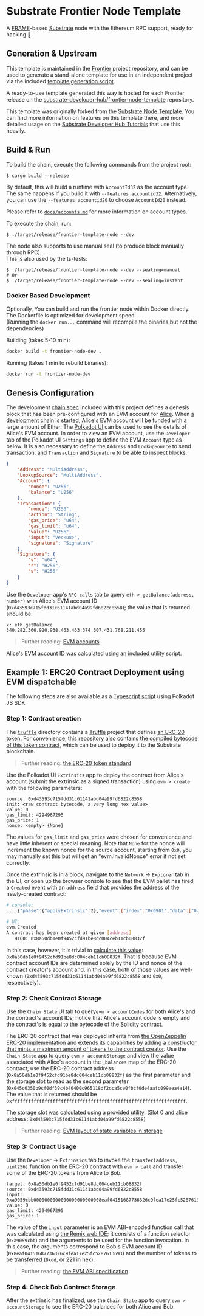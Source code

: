 # Substrate Frontier Node Template

A [FRAME](https://docs.substrate.io/v3/runtime/frame)-based
[Substrate](https://substrate.io) node with the Ethereum RPC support, ready for hacking
:rocket:

## Generation & Upstream

This template is maintained in the
[Frontier](https://github.com/paritytech/frontier/tree/master/template) project repository, and can
be used to generate a stand-alone template for use in an independent project via the included
[template generation script](https://github.com/paritytech/frontier/blob/master/docs/node-template-release.md).

A ready-to-use template generated this way is hosted for each Frontier release on the
[substrate-developer-hub/frontier-node-template](https://github.com/substrate-developer-hub/frontier-node-template)
repository.

This template was originally forked from the
[Substrate Node Template](https://github.com/substrate-developer-hub/substrate-node-template). You
can find more information on features on this template there, and more detailed usage on the
[Substrate Developer Hub Tutorials](https://docs.substrate.io/tutorials/v3/) that use this heavily.

## Build & Run

To build the chain, execute the following commands from the project root:

```
$ cargo build --release
```

By default, this will build a runtime with `AccountId32` as the account type. The same happens if you build it with `--features accountid32`.
Alternatively, you can use the `--features accountid20` to choose `AccountId20` instead.

Please refer to [`docs/accounts.md`](../docs/accounts.md) for more information on account types.

To execute the chain, run:

```
$ ./target/release/frontier-template-node --dev
```

The node also supports to use manual seal (to produce block manually through RPC).  
This is also used by the ts-tests:

```
$ ./target/release/frontier-template-node --dev --sealing=manual
# Or
$ ./target/release/frontier-template-node --dev --sealing=instant
```

### Docker Based Development

Optionally, You can build and run the frontier node within Docker directly.  
The Dockerfile is optimized for development speed.  
(Running the `docker run...` command will recompile the binaries but not the dependencies)

Building (takes 5-10 min):

```bash
docker build -t frontier-node-dev .
```

Running (takes 1 min to rebuild binaries):

```bash
docker run -t frontier-node-dev
```

## Genesis Configuration

The development [chain spec](node/src/chain_spec.rs) included with this project defines a genesis
block that has been pre-configured with an EVM account for
[Alice](https://docs.substrate.io/v3/tools/subkey#well-known-keys). When
[a development chain is started](https://github.com/substrate-developer-hub/substrate-node-template#run),
Alice's EVM account will be funded with a large amount of Ether. The
[Polkadot UI](https://polkadot.js.org/apps/#?rpc=ws://127.0.0.1:9944) can be used to see the details
of Alice's EVM account. In order to view an EVM account, use the `Developer` tab of the Polkadot UI
`Settings` app to define the EVM `Account` type as below. It is also necessary to define the
`Address` and `LookupSource` to send transaction, and `Transaction` and `Signature` to be able to
inspect blocks:

```json
{
	"Address": "MultiAddress",
	"LookupSource": "MultiAddress",
	"Account": {
		"nonce": "U256",
		"balance": "U256"
	},
	"Transaction": {
		"nonce": "U256",
		"action": "String",
		"gas_price": "u64",
		"gas_limit": "u64",
		"value": "U256",
		"input": "Vec<u8>",
		"signature": "Signature"
	},
	"Signature": {
		"v": "u64",
		"r": "H256",
		"s": "H256"
	}
}
```

Use the `Developer` app's `RPC calls` tab to query `eth > getBalance(address, number)` with Alice's
EVM account ID (`0xd43593c715fdd31c61141abd04a99fd6822c8558`); the value that is returned should be:

```text
x: eth.getBalance
340,282,366,920,938,463,463,374,607,431,768,211,455
```

> Further reading:
> [EVM accounts](https://github.com/danforbes/danforbes/blob/master/writings/eth-dev.md#Accounts)

Alice's EVM account ID was calculated using
[an included utility script](utils/README.md#--evm-address-address).

## Example 1: ERC20 Contract Deployment using EVM dispatchable

The following steps are also available as a [Typescript script](examples/contract-erc20) using
Polkadot JS SDK

### Step 1: Contract creation

The [`truffle`](examples/contract-erc20/truffle) directory contains a
[Truffle](https://www.trufflesuite.com/truffle) project that defines
[an ERC-20 token](examples/contract-erc20/truffle/contracts/MyToken.sol). For convenience, this
repository also contains
[the compiled bytecode of this token contract](examples/contract-erc20/truffle/contracts/MyToken.json#L259),
which can be used to deploy it to the Substrate blockchain.

> Further reading:
> [the ERC-20 token standard](https://github.com/danforbes/danforbes/blob/master/writings/eth-dev.md#EIP-20-ERC-20-Token-Standard)

Use the Polkadot UI `Extrinsics` app to deploy the contract from Alice's account (submit the
extrinsic as a signed transaction) using `evm > create` with the following parameters:

```
source: 0xd43593c715fdd31c61141abd04a99fd6822c8558
init: <raw contract bytecode, a very long hex value>
value: 0
gas_limit: 4294967295
gas_price: 1
nonce: <empty> {None}
```

The values for `gas_limit` and `gas_price` were chosen for convenience and have little inherent or
special meaning. Note that `None` for the nonce will increment the known nonce for the source
account, starting from `0x0`, you may manually set this but will get an "evm.InvalidNonce" error if
not set correctly.

Once the extrinsic is in a block, navigate to the `Network` -> `Explorer` tab in the UI, or open up
the browser console to see that the EVM pallet has fired a `Created` event with an `address` field
that provides the address of the newly-created contract:

```bash
# console:
... {"phase":{"applyExtrinsic":2},"event":{"index":"0x0901","data":["0x8a50db1e0f9452cfd91be8dc004ceb11cb08832f"]} ...

# UI:
evm.Created
A contract has been created at given [address]
   H160: 0x8a50db1e0f9452cfd91be8dc004ceb11cb08832f
```

In this case, however, it is trivial to
[calculate this value](https://ethereum.stackexchange.com/a/46960):
`0x8a50db1e0f9452cfd91be8dc004ceb11cb08832f`. That is because EVM contract account IDs are
determined solely by the ID and nonce of the contract creator's account and, in this case, both of
those values are well-known (`0xd43593c715fdd31c61141abd04a99fd6822c8558` and `0x0`, respectively).

### Step 2: Check Contract Storage

Use the `Chain State` UI tab to query`evm > accountCodes` for both Alice's and the contract's
account IDs; notice that Alice's account code is empty and the contract's is equal to the bytecode
of the Solidity contract.

The ERC-20 contract that was deployed inherits from
[the OpenZeppelin ERC-20 implementation](https://github.com/OpenZeppelin/openzeppelin-contracts/blob/master/contracts/token/ERC20/ERC20.sol)
and extends its capabilities by adding
[a constructor that mints a maximum amount of tokens to the contract creator](examples/contract-erc20/truffle/contracts/MyToken.sol#L8).
Use the `Chain State` app to query `evm > accountStorage` and view the value associated with Alice's
account in the `_balances` map of the ERC-20 contract; use the ERC-20 contract address
(`0x8a50db1e0f9452cfd91be8dc004ceb11cb08832f`) as the first parameter and the storage slot to read
as the second parameter (`0x045c0350b9cf0df39c4b40400c965118df2dca5ce0fbcf0de4aafc099aea4a14`). The
value that is returned should be
`0xffffffffffffffffffffffffffffffffffffffffffffffffffffffffffffffff`.

The storage slot was calculated using
[a provided utility](utils/README.md#--erc20-slot-slot-address). (Slot 0 and alice address:
`0xd43593c715fdd31c61141abd04a99fd6822c8558`)

> Further reading:
> [EVM layout of state variables in storage](https://solidity.readthedocs.io/en/latest/miscellaneous.html#layout-of-state-variables-in-storage)

### Step 3: Contract Usage

Use the `Developer` -> `Extrinsics` tab to invoke the `transfer(address, uint256)` function on the
ERC-20 contract with `evm > call` and transfer some of the ERC-20 tokens from Alice to Bob.

```text
target: 0x8a50db1e0f9452cfd91be8dc004ceb11cb08832f
source: 0xd43593c715fdd31c61141abd04a99fd6822c8558
input: 0xa9059cbb0000000000000000000000008eaf04151687736326c9fea17e25fc528761369300000000000000000000000000000000000000000000000000000000000000dd
value: 0
gas_limit: 4294967295
gas_price: 1
```

The value of the `input` parameter is an EVM ABI-encoded function call that was calculated using
[the Remix web IDE](http://remix.ethereum.org); it consists of a function selector (`0xa9059cbb`)
and the arguments to be used for the function invocation. In this case, the arguments correspond to
Bob's EVM account ID (`0x8eaf04151687736326c9fea17e25fc5287613693`) and the number of tokens to be
transferred (`0xdd`, or 221 in hex).

> Further reading:
> [the EVM ABI specification](https://solidity.readthedocs.io/en/latest/abi-spec.html)

### Step 4: Check Bob Contract Storage

After the extrinsic has finalized, use the `Chain State` app to query `evm > accountStorage` to see
the ERC-20 balances for both Alice and Bob.
